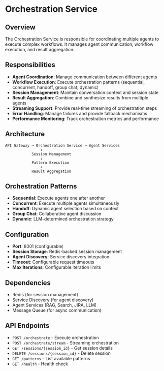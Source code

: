 # Orchestration Service

## Overview
The Orchestration Service is responsible for coordinating multiple agents to execute complex workflows. It manages agent communication, workflow execution, and result aggregation.

## Responsibilities
- **Agent Coordination**: Manage communication between different agents
- **Workflow Execution**: Execute orchestration patterns (sequential, concurrent, handoff, group chat, dynamic)
- **Session Management**: Maintain conversation context and session state
- **Result Aggregation**: Combine and synthesize results from multiple agents
- **Streaming Support**: Provide real-time streaming of orchestration steps
- **Error Handling**: Manage failures and provide fallback mechanisms
- **Performance Monitoring**: Track orchestration metrics and performance

## Architecture
```
API Gateway → Orchestration Service → Agent Services
                ↓
            Session Management
                ↓
            Pattern Execution
                ↓
            Result Aggregation
```

## Orchestration Patterns
- **Sequential**: Execute agents one after another
- **Concurrent**: Execute multiple agents simultaneously
- **Handoff**: Dynamic agent selection based on context
- **Group Chat**: Collaborative agent discussion
- **Dynamic**: LLM-determined orchestration strategy

## Configuration
- **Port**: 8001 (configurable)
- **Session Storage**: Redis-backed session management
- **Agent Discovery**: Service discovery integration
- **Timeout**: Configurable request timeouts
- **Max Iterations**: Configurable iteration limits

## Dependencies
- Redis (for session management)
- Service Discovery (for agent discovery)
- Agent Services (RAG, Search, JIRA, LLM)
- Message Queue (for async communication)

## API Endpoints
- `POST /orchestrate` - Execute orchestration
- `POST /orchestrate/stream` - Streaming orchestration
- `GET /sessions/{session_id}` - Get session details
- `DELETE /sessions/{session_id}` - Delete session
- `GET /patterns` - List available patterns
- `GET /health` - Health check
